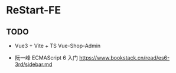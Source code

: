# ReStart-FE

## TODO

- Vue3 + Vite + TS  Vue-Shop-Admin

- 阮一峰 ECMAScript 6 入门 https://www.bookstack.cn/read/es6-3rd/sidebar.md
